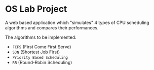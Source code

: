 # OS Lab Project

A web based application which "simulates" 4 types of CPU scheduling algorithms and compares their performances.

The algorithms to be implemented:

- `FCFS` (First Come First Serve)
- `SJN` (Shortest Job First)
- `Priority Based Scheduling`
- `RR` (Round-Robin Scheduling)
